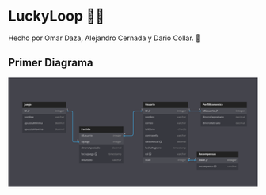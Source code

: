 # LuckyLoop 🚀🥇
Hecho por Omar Daza, Alejandro Cernada y Dario Collar. 💸

## Primer Diagrama

![Diagrama del Proyecto](https://github.com/oda-tfg/LuckyLoop/blob/main/Diagramas/PrimerDiagrama.png)

